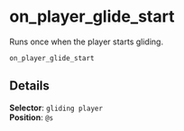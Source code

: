 # on_player_glide_start

Runs once when the player starts gliding.

```fix
on_player_glide_start
```


## Details

**Selector**: `gliding player`<br>
**Position**: `@s`
